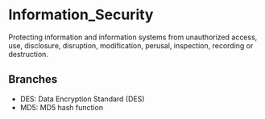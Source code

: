 # Information_Security

Protecting information and information systems from unauthorized access, use, disclosure, disruption, modification, perusal, inspection, recording or destruction. 

## Branches

+ DES: Data Encryption Standard (DES)
+ MD5: MD5 hash function